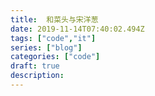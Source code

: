 ```yaml
---
title:  和菜头与宋洋葱
date: 2019-11-14T07:40:02.494Z
tags: ["code","it"]
series: ["blog"]
categories: ["code"]
draft: true
description:
---
```


